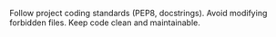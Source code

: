 <!-- PARTIAL: STANDARDS_CODE v1.0 -->
Follow project coding standards (PEP8, docstrings). Avoid modifying forbidden files.
Keep code clean and maintainable.
